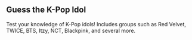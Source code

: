 ## Guess the K-Pop Idol

Test your knowledge of K-Pop idols! Includes groups such as Red Velvet, TWICE, BTS, Itzy, NCT, Blackpink, and several more.

